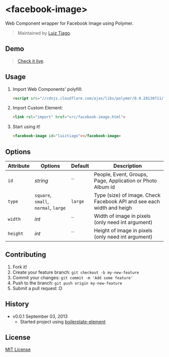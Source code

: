 # &lt;facebook-image&gt;

Web Component wrapper for Facebook Image using Polymer.

> Maintained by [Luiz Tiago](https://github.com/luiztiago).

## Demo

> [Check it live](http://luiztiago.github.io/facebook-image-element).

## Usage

1. Import Web Components' polyfill:

	```html
	<script src="//cdnjs.cloudflare.com/ajax/libs/polymer/0.0.20130711/polymer.min.js"></script>
	```

2. Import Custom Element:

	```html
	<link rel="import" href="src/facebook-image.html">
	```

3. Start using it!

	```html
	<facebook-image id="luiztiago"></facebook-image>
	```

## Options

Attribute  | Options                              | Default             | Description
---        | ---                                  | ---                 | ---
`id`       | *string*                             | ``                  | People, Event, Groups, Page, Application or Photo Album id
`type`     | `square`, `small`, `normal`, `large` | `large`             | Type (size) of image. Check Facebook API and see each width and heigh
`width`    | *int*                                | ``                  | Width of image in pixels (only need int argument)
`height`   | *int*                                | ``                  | Height of image in pixels (only need int argument)


## Contributing

1. Fork it!
2. Create your feature branch: `git checkout -b my-new-feature`
3. Commit your changes: `git commit -m 'Add some feature'`
4. Push to the branch: `git push origin my-new-feature`
5. Submit a pull request :D

## History

* v0.0.1 September 03, 2013
	* Started project using [boilerplate-element](https://github.com/customelements/boilerplate-element)

## License

[MIT License](http://opensource.org/licenses/MIT)
